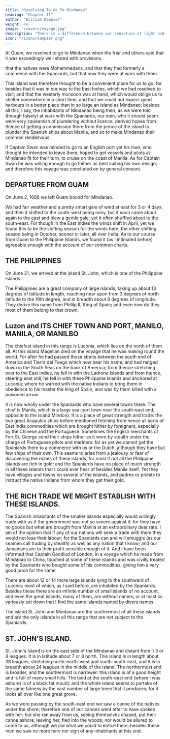 ```yaml
---
title: "Resolving To Go To Mindanao"
heading: "Chapter 11"
author: "William Dampier"
weight: 44
image: "/covers/voyage.jpg"
description: "There is a difference between our sensation of light and what is in the objects that produces that sensation"
icon: "/icons/dampier.png"
---
```



At Guam, we resolved to go to Mindanao when the friar and others said that it was exceedingly well stored with provisions. 

that the natives were Mohammedans, and that they had formerly a commerce with the Spaniards, but that now they were at wars with them. 

This island was therefore thought to be a convenient place for us to go; for besides that it was in our way to the East Indies, which we had resolved to visit; and that the westerly monsoon was at hand, which would oblige us to shelter somewhere in a short time, and that we could not expect good harbours in a better place than in so large an island as Mindanao: besides all this, I say, the inhabitants of Mindanao being then, as we were told (though falsely) at wars with the Spaniards, our men, who it should seem were very squeamish of plundering without licence, derived hopes from thence of getting a commission there from the prince of the island to plunder the Spanish ships about Manila, and so to make Mindanao their common rendezvous. 

If Captain Swan was minded to go to an English port yet his men, who thought he intended to leave them, hoped to get vessels and pilots at Mindanao fit for their turn, to cruise on the coast of Manila. As for Captain Swan he was willing enough to go thither as best suiting his own design; and therefore this voyage was concluded on by general consent.


## DEPARTURE FROM GUAM

On June 2, 1686 we left Guam bound for Mindanao. 

We had fair weather and a pretty smart gale of wind at east for 3 or 4 days, and then it shifted to the south-west being rainy, but it soon came about again to the east and blew a gentle gale; yet it often shuffled about to the south-east. For though in the East Indies the winds shift in April, yet we found this to be the shifting season for the winds here; the other shifting season being in October, sooner or later, all over India. As to our course from Guam to the Philippine Islands, we found it (as I intimated before) agreeable enough with the account of our common charts.

## THE PHILIPPINES

On June 21, we arrived at the island St. John, which is one of the Philippine Islands. 

The Philippines are a great company of large islands, taking up about 13 degrees of latitude in length, reaching near upon from 3 degrees of north latitude to the 19th degree, and in breadth about 6 degrees of longitude. They derive this name from Phillip II, King of Spain; and even now do they most of them belong to that crown.

## Luzon and ITS CHIEF TOWN AND PORT, MANILO, MANILA, OR MANILBO

The chiefest island in this range is Luconia, which lies on the north of them all. At this island Magellan died on the voyage that he was making round the world. For after he had passed those straits between the south end of America and Tierra del Fuego which now bear his name, and had ranged down in the South Seas on the back of America; from thence stretching over to the East Indies, he fell in with the Ladrone Islands and from thence, steering east still, he fell in with these Philippine Islands and anchored at Luconia; where he warred with the native Indians to bring them in obedience to his master the king of Spain, and was by them killed with a poisoned arrow.

It is now wholly under the Spaniards who have several towns there. The chief is Manila, which is a large sea-port town near the south-east end, opposite to the island Mindoro. It is a place of great strength and trade: the two great Acapulco ships before mentioned fetching from hence all sorts of East India commodities which are brought hither by foreigners, especially by the Chinese and the Portuguese. Sometimes the English merchants of Fort St. George send their ships hither as it were by stealth under the charge of Portuguese pilots and mariners: for as yet we cannot get the Spaniards there to a commerce with us or the Dutch, although they have but few ships of their own. This seems to arise from a jealousy or fear of discovering the riches of these islands, for most if not all the Philippine Islands are rich in gold: and the Spaniards have no place of much strength in all these islands that I could ever hear of besides Manila itself. Yet they have villages and towns on several of the islands, and padres or priests to instruct the native Indians from whom they get their gold.


## THE RICH TRADE WE MIGHT ESTABLISH WITH THESE ISLANDS.

The Spanish inhabitants of the smaller islands especially would willingly trade with us if the government was not so severe against it: for they have no goods but what are brought from Manila at an extraordinary dear rate. I am of the opinion that if any of our nations will seek a trade with them they would not lose their labour; for the Spaniards can and will smuggle (as our seamen call trading by stealth) as well as any nation that I know; and our Jamaicans are to their profit sensible enough of it. And I have been informed that Captain Goodlud of London, in a voyage which he made from Mindanao to China, touched at some of these islands and was civilly treated by the Spaniards who bought some of his commodities, giving him a very good price for the same.

There are about 12 or 14 more large islands lying to the southward of Luconia; most of which, as I said before, are inhabited by the Spaniards. Besides these there are an infinite number of small islands of no account, and even the great islands, many of them, are without names; or at least so variously set down that I find the same islands named by divers names.

The island St. John and Mindanao are the southermost of all these islands and are the only islands in all this range that are not subject to the Spaniards.


## ST. JOHN'S ISLAND.

St. John's Island is on the east side of the Mindanao and distant from it 3 or 4 leagues. It is in latitude about 7 or 8 north. This island is in length about 38 leagues, stretching north-north-west and south-south-east, and it is in breadth about 24 leagues in the middle of the island. The northermost end is broader, and the southermost is narrower: this island is of a good height and is full of many small hills. The land at the south-east end (where I was ashore) is of a black fat mould; and the whole island seems to partake of the same fatness by the vast number of large trees that it produces; for it looks all over like one great grove.

As we were passing by the south-east end we saw a canoe of the natives under the shore; therefore one of our canoes went after to have spoken with her; but she ran away from us, seeing themselves chased, put their canoe ashore, leaving her, fled into the woods; nor would be allured to come to us, although we did what we could to entice them; besides these men we saw no more here nor sign of any inhabitants at this end.



